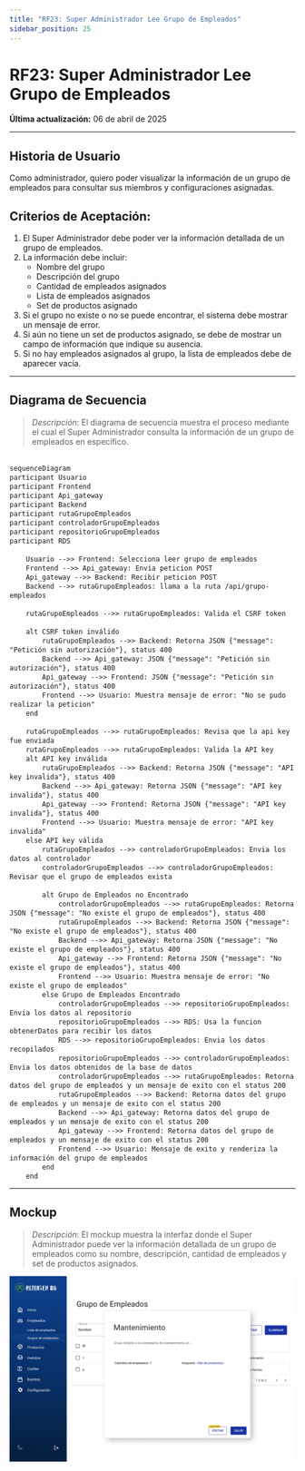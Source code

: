 ```yaml
---
title: "RF23: Super Administrador Lee Grupo de Empleados"
sidebar_position: 25
---
```


# RF23: Super Administrador Lee Grupo de Empleados

**Última actualización:** 06 de abril de 2025

---

## Historia de Usuario

Como administrador, quiero poder visualizar la información de un grupo de empleados para consultar sus miembros y configuraciones asignadas.

## **Criterios de Aceptación:**

1. El Super Administrador debe poder ver la información detallada de un grupo de empleados.
2. La información debe incluir:
   - Nombre del grupo
   - Descripción del grupo
   - Cantidad de empleados asignados
   - Lista de empleados asignados
   - Set de productos asignado
3. Si el grupo no existe o no se puede encontrar, el sistema debe mostrar un mensaje de error.
4. Si aún no tiene un set de productos asignado, se debe de mostrar un campo de información que indique su ausencia.
5. Si no hay empleados asignados al grupo, la lista de empleados debe de aparecer vacía.

---

## **Diagrama de Secuencia**

> _Descripción_: El diagrama de secuencia muestra el proceso mediante el cual el Super Administrador consulta la información de un grupo de empleados en específico.

```mermaid

sequenceDiagram
participant Usuario
participant Frontend
participant Api_gateway
participant Backend
participant rutaGrupoEmpleados
participant controladorGrupoEmpleados
participant repositorioGrupoEmpleados
participant RDS

    Usuario -->> Frontend: Selecciona leer grupo de empleados
    Frontend -->> Api_gateway: Envia peticion POST
    Api_gateway -->> Backend: Recibir peticion POST
    Backend -->> rutaGrupoEmpleados: llama a la ruta /api/grupo-empleados

    rutaGrupoEmpleados -->> rutaGrupoEmpleados: Valida el CSRF token

    alt CSRF token inválido
        rutaGrupoEmpleados -->> Backend: Retorna JSON {"message": "Petición sin autorización"}, status 400
        Backend -->> Api_gateway: JSON {"message": "Petición sin autorización"}, status 400
        Api_gateway -->> Frontend: JSON {"message": "Petición sin autorización"}, status 400
        Frontend -->> Usuario: Muestra mensaje de error: "No se pudo realizar la peticion"
    end

    rutaGrupoEmpleados -->> rutaGrupoEmpleados: Revisa que la api key fue enviada
    rutaGrupoEmpleados -->> rutaGrupoEmpleados: Valida la API key
    alt API key inválida
        rutaGrupoEmpleados -->> Backend: Retorna JSON {"message": "API key invalida"}, status 400
        Backend -->> Api_gateway: Retorna JSON {"message": "API key invalida"}, status 400
        Api_gateway -->> Frontend: Retorna JSON {"message": "API key invalida"}, status 400
        Frontend -->> Usuario: Muestra mensaje de error: "API key invalida"
    else API key válida
        rutaGrupoEmpleados -->> controladorGrupoEmpleados: Envia los datos al controlador
        controladorGrupoEmpleados -->> controladorGrupoEmpleados: Revisar que el grupo de empleados exista

        alt Grupo de Empleados no Encontrado
            controladorGrupoEmpleados -->> rutaGrupoEmpleados: Retorna JSON {"message": "No existe el grupo de empleados"}, status 400
            rutaGrupoEmpleados -->> Backend: Retorna JSON {"message": "No existe el grupo de empleados"}, status 400
            Backend -->> Api_gateway: Retorna JSON {"message": "No existe el grupo de empleados"}, status 400
            Api_gateway -->> Frontend: Retorna JSON {"message": "No existe el grupo de empleados"}, status 400
            Frontend -->> Usuario: Muestra mensaje de error: "No existe el grupo de empleados"
        else Grupo de Empleados Encontrado
            controladorGrupoEmpleados -->> repositorioGrupoEmpleados: Envia los datos al repositorio
            repositorioGrupoEmpleados -->> RDS: Usa la funcion obtenerDatos para recibir los datos
            RDS -->> repositorioGrupoEmpleados: Envia los datos recopilados
            repositorioGrupoEmpleados -->> controladorGrupoEmpleados: Envia los datos obtenidos de la base de datos
            controladorGrupoEmpleados -->> rutaGrupoEmpleados: Retorna datos del grupo de empleados y un mensaje de exito con el status 200
            rutaGrupoEmpleados -->> Backend: Retorna datos del grupo de empleados y un mensaje de exito con el status 200
            Backend -->> Api_gateway: Retorna datos del grupo de empleados y un mensaje de exito con el status 200
            Api_gateway -->> Frontend: Retorna datos del grupo de empleados y un mensaje de exito con el status 200
            Frontend -->> Usuario: Mensaje de exito y renderiza la información del grupo de empleados
        end
    end

```

---

## **Mockup**

> _Descripción_: El mockup muestra la interfaz donde el Super Administrador puede ver la información detallada de un grupo de empleados como su nombre, descripción, cantidad de empleados y set de productos asignados.

![alt text](imagenes/mockupLeerGrupoEmpleados.png)
